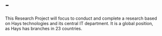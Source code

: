 # -
This Research Project will focus to conduct and complete a research based on Hays technologies and its central IT department. It is a global position, as Hays has branches in 23 countries. 
